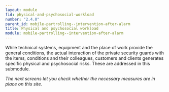 ```yaml
---
layout: module
fid: physical-and-psychosocial-workload
number: "2.4.0"
parent_id: mobile-partrolling--intervention-after-alarm
title: Physical and psychosocial workload
module: mobile-partrolling--intervention-after-alarm
---
```

While technical systems, equipment and the place of work provide the general
conditions, the actual interaction of the private security guards with the
items, conditions and their colleagues, customers and clients generates
specific physical and psychosocial risks. These are addressed in this
submodule.

_The next screens let you check whether the necessary measures are in place on
this site._



